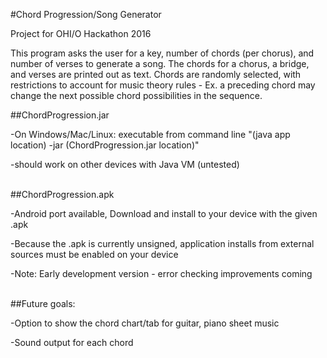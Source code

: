 #Chord Progression/Song Generator

Project for OHI/O Hackathon 2016

This program asks the user for a key, number of chords (per chorus), and number of verses to generate a song. The chords for a chorus, a bridge, and verses are printed out as text. Chords are randomly selected, with restrictions to account for music theory rules - Ex. a preceding chord may change the next possible chord possibilities in the sequence.



##ChordProgression.jar
  
  -On Windows/Mac/Linux: executable from command line "(java app location) -jar (ChordProgression.jar location)"
  
  -should work on other devices with Java VM (untested)
  
  <br>
##ChordProgression.apk
  
  -Android port available, Download and install to your device with the given .apk
  
  -Because the .apk is currently unsigned, application installs from external sources must be enabled on your device
  
  -Note: Early development version - error checking improvements coming
  
  <br>
##Future goals:

  -Option to show the chord chart/tab for guitar, piano sheet music
  
  -Sound output for each chord

